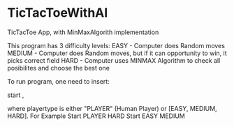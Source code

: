 # TicTacToeWithAI
TicTacToe App, with MinMaxAlgorith implementation 

This program has 3 difficulty levels:
EASY - Computer does Random moves
MEDIUM - Computer does Random moves, but if it can opportunity to win, it picks correct field
HARD - Computer uses MINMAX Algorithm to check all posibilites and choose the best one

To run program, one need to insert:

start <playertype> <playertype>,

where playertype is either "PLAYER" (Human Player) or [EASY, MEDIUM, HARD].
For Example
Start PLAYER HARD
Start EASY MEDIUM
